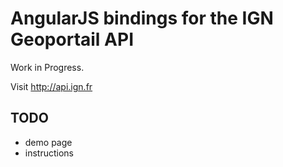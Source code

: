 AngularJS bindings for the IGN Geoportail API
=========================================

Work in Progress.

Visit http://api.ign.fr

TODO
----
* demo page
* instructions

